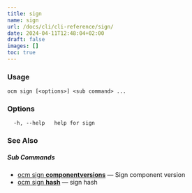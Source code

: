 ```yaml
---
title: sign
name: sign
url: /docs/cli/cli-reference/sign/
date: 2024-04-11T12:48:04+02:00
draft: false
images: []
toc: true
---
```

### Usage

```
ocm sign [<options>] <sub command> ...
```

### Options

```
  -h, --help   help for sign
```

### See Also



##### Sub Commands

* [ocm sign <b>componentversions</b>](/docs/cli/cli-reference/sign/componentversions)	 &mdash; Sign component version
* [ocm sign <b>hash</b>](/docs/cli/cli-reference/sign/hash)	 &mdash; sign hash

